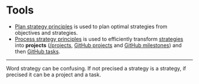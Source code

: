 # Tools

* [Plan strategy principles](https://github.com/esteem8app/esteem8app.github.io/blob/master/docs/work-the-system/tools/plan-strategy-principles.md) is used to plan optimal strategies from objectives and strategies.
* [Process strategy principles](https://github.com/esteem8app/esteem8app.github.io/blob/master/docs/work-the-system/tools/process-strategy-principles.md) is used to efficiently transform [strategies](https://github.com/esteem8app/esteem8app.github.io/tree/master/docs/work-the-system/strategies) into **projects** ([/projects](https://github.com/esteem8app/esteem8app.github.io/tree/master/docs/work-the-system/strategies/projects), [GitHub projects](https://github.com/esteem8app/esteem8app.github.io/projects) and [GitHub milestones](https://github.com/esteem8app/esteem8app.github.io/milestones)) and then [GitHub tasks](https://github.com/esteem8app/esteem8app.github.io/tree/master/docs/todo).

---
 
 Word strategy can be confusing. If not precised a strategy is a strategy, if precised it can be a project and a task.
